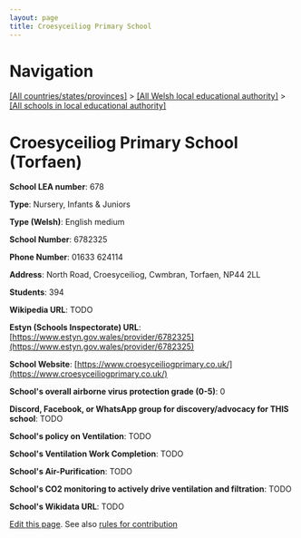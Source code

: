 ```yaml
---
layout: page
title: Croesyceiliog Primary School
---
```

# Navigation

[[All countries/states/provinces]](../../..) > [[All Welsh local educational authority]](../..) > [[All schools in local educational authority]](..)

# Croesyceiliog Primary School (Torfaen)

**School LEA number**: 678

**Type**: Nursery, Infants & Juniors

**Type (Welsh)**: English medium

**School Number**: 6782325

**Phone Number**: 01633 624114

**Address**: North Road, Croesyceiliog, Cwmbran, Torfaen, NP44 2LL

**Students**: 394

**Wikipedia URL**: TODO

**Estyn (Schools Inspectorate) URL**: [https://www.estyn.gov.wales/provider/6782325](https://www.estyn.gov.wales/provider/6782325)

**School Website**: [https://www.croesyceiliogprimary.co.uk/](https://www.croesyceiliogprimary.co.uk/)

**School's overall airborne virus protection grade (0-5)**: 0

**Discord, Facebook, or WhatsApp group for discovery/advocacy for THIS school**: TODO

**School's policy on Ventilation**: TODO

**School's Ventilation Work Completion**: TODO

**School's Air-Purification**: TODO

**School's CO2 monitoring to actively drive ventilation and filtration**: TODO

**School's Wikidata URL**: TODO




[Edit this page](https://github.com/ventilate-schools/Wales/edit/prif/./Torfaen/Croesyceiliog_Primary_School.md). See also [rules for contribution](../../../contribution-rules/)
